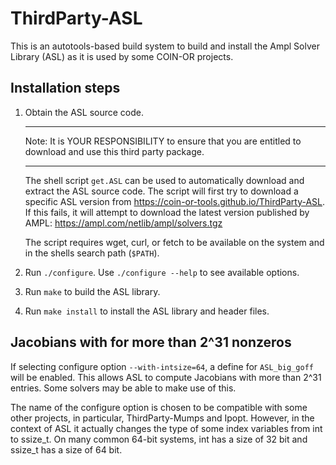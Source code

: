 # ThirdParty-ASL

This is an autotools-based build system to build and install the
Ampl Solver Library (ASL) as it is used by some COIN-OR projects.

## Installation steps

1. Obtain the ASL source code.

   **********************************************************************
   Note: It is YOUR RESPONSIBILITY to ensure that you are entitled to
         download and use this third party package.
   **********************************************************************

   The shell script `get.ASL` can be used to automatically download and
   extract the ASL source code. The script will first try to download a
   specific ASL version from https://coin-or-tools.github.io/ThirdParty-ASL.
   If this fails, it will attempt to download the latest version published
   by AMPL: https://ampl.com/netlib/ampl/solvers.tgz

   The script requires wget, curl, or fetch to be available on the system
   and in the shells search path (`$PATH`).

2. Run `./configure`. Use `./configure --help` to see available options.

3. Run `make` to build the ASL library.

4. Run `make install` to install the ASL library and header files.

## Jacobians with for more than 2^31 nonzeros

If selecting configure option `--with-intsize=64`, a define for `ASL_big_goff`
will be enabled. This allows ASL to compute Jacobians with more than 2^31
entries. Some solvers may be able to make use of this.

The name of the configure option is chosen to be compatible with some other
projects, in particular, ThirdParty-Mumps and Ipopt. However, in the context
of ASL it actually changes the type of some index variables from int to ssize_t.
On many common 64-bit systems, int has a size of 32 bit and ssize_t has a size of 64 bit.
